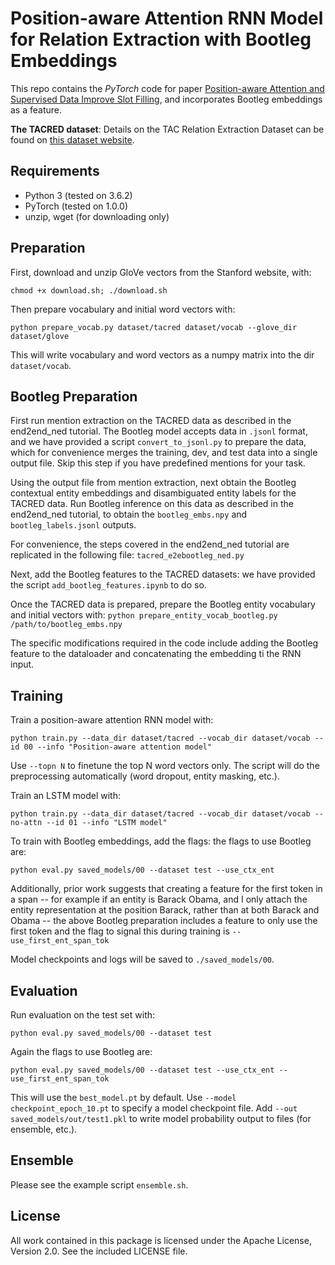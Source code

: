 Position-aware Attention RNN Model for Relation Extraction with Bootleg Embeddings
=========================

This repo contains the *PyTorch* code for paper [Position-aware Attention and Supervised Data Improve Slot Filling](https://nlp.stanford.edu/pubs/zhang2017tacred.pdf), and incorporates Bootleg embeddings as a feature. 

**The TACRED dataset**: Details on the TAC Relation Extraction Dataset can be found on [this dataset website](https://nlp.stanford.edu/projects/tacred/).

## Requirements

- Python 3 (tested on 3.6.2)
- PyTorch (tested on 1.0.0)
- unzip, wget (for downloading only)

## Preparation

First, download and unzip GloVe vectors from the Stanford website, with:
```
chmod +x download.sh; ./download.sh
```

Then prepare vocabulary and initial word vectors with:
```
python prepare_vocab.py dataset/tacred dataset/vocab --glove_dir dataset/glove
```

This will write vocabulary and word vectors as a numpy matrix into the dir `dataset/vocab`.

## Bootleg Preparation

First run mention extraction on the TACRED data as described in the end2end_ned tutorial. The Bootleg model accepts data in ```.jsonl``` format, and we have provided a script ```convert_to_jsonl.py``` to prepare the data, which for convenience merges the training, dev, and test data into a single output file. Skip this step if you have predefined mentions for your task. 

Using the output file from mention extraction, next obtain the Bootleg contextual entity embeddings and disambiguated entity labels for the TACRED data. Run Bootleg inference on this data as described in the end2end_ned tutorial, to obtain the ```bootleg_embs.npy``` and ```bootleg_labels.jsonl``` outputs. 

For convenience, the steps covered in the end2end_ned tutorial are replicated in the following file: ```tacred_e2ebootleg_ned.py```

Next, add the Bootleg features to the TACRED datasets: we have provided the script ```add_bootleg_features.ipynb``` to do so. 

Once the TACRED data is prepared, prepare the Bootleg entity vocabulary and initial vectors with:
```python prepare_entity_vocab_bootleg.py /path/to/bootleg_embs.npy```

The specific modifications required in the code include adding the Bootleg feature to the dataloader and concatenating the embedding ti the RNN input.  


## Training

Train a position-aware attention RNN model with:
```
python train.py --data_dir dataset/tacred --vocab_dir dataset/vocab --id 00 --info "Position-aware attention model"
```

Use `--topn N` to finetune the top N word vectors only. The script will do the preprocessing automatically (word dropout, entity masking, etc.).

Train an LSTM model with:
```
python train.py --data_dir dataset/tacred --vocab_dir dataset/vocab --no-attn --id 01 --info "LSTM model" 
```

To train with Bootleg embeddings, add the flags: 
the flags to use Bootleg are: 
```
python eval.py saved_models/00 --dataset test --use_ctx_ent 
```

Additionally, prior work suggests that creating a feature for the first token in a span -- for example if an entity is Barack Obama, and I only attach the entity representation at the position Barack, rather than at both Barack and Obama -- the above Bootleg preparation includes a feature to only use the first token and the flag to signal this during training is ```--use_first_ent_span_tok```

Model checkpoints and logs will be saved to `./saved_models/00`.

## Evaluation

Run evaluation on the test set with:
```
python eval.py saved_models/00 --dataset test
```

Again the flags to use Bootleg are: 
```
python eval.py saved_models/00 --dataset test --use_ctx_ent --use_first_ent_span_tok
```

This will use the `best_model.pt` by default. Use `--model checkpoint_epoch_10.pt` to specify a model checkpoint file. Add `--out saved_models/out/test1.pkl` to write model probability output to files (for ensemble, etc.).

## Ensemble

Please see the example script `ensemble.sh`.

## License

All work contained in this package is licensed under the Apache License, Version 2.0. See the included LICENSE file.
